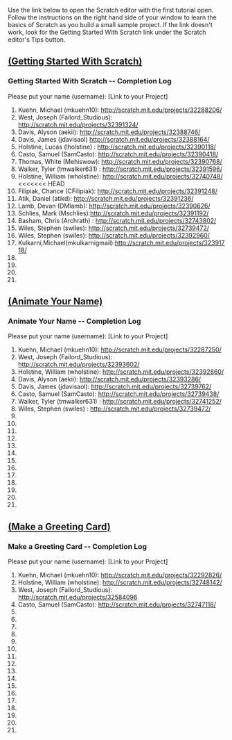 Use the link below to open the Scratch editor with the first tutorial open. Follow the instructions on the right hand side of your window to learn the basics of Scratch as you build a small sample project. If the link doesn't work, look for the Getting Started With Scratch link under the Scratch editor's Tips button.

## <a href="http://cdn.scratch.mit.edu/scratchr2/static/__7f4db57b803323db9084d409fc11deeb__/help/en/howto/get-started-intro.html" target="new">(Getting Started With Scratch)</a>

### Getting Started With Scratch -- Completion Log
Please put your name (username): [Link to your Project]   

1) Kuehn, Michael (mkuehn10): http://scratch.mit.edu/projects/32288206/   
2) West, Joseph (Failord_Studious): http://scratch.mit.edu/projects/32391324/   
3) Davis, Alyson (aekii): http://scratch.mit.edu/projects/32388746/   
4) Davis, James (jdavisaol) http://scratch.mit.edu/projects/32388164/   
5) Holstine, Lucas (lholstine) : http://scratch.mit.edu/projects/32390118/   
6) Casto, Samuel (SamCasto): http://scratch.mit.edu/projects/32390418/      
7) Thomas, White (Mehiswow): http://scratch.mit.edu/projects/32390768/   
8) Walker, Tyler (tmwalker631) : http://scratch.mit.edu/projects/32391596/ 
9) Holstine, William (wholstine): http://scratch.mit.edu/projects/32740748/   
<<<<<<< HEAD
10) Filipiak, Chance (CFilipiak): http://scratch.mit.edu/projects/32391248/       
11) Atik, Daniel (atikd):    http://scratch.mit.edu/projects/32391236/   
12) Lamb, Devan (DMlamb):   http://scratch.mit.edu/projects/32390626/      
13) Schlies, Mark (Mschlies):http://scratch.mit.edu/projects/32391192/     
14) Basham, Chris (Archrath) :  http://scratch.mit.edu/projects/32743802/     
15) Wiles, Stephen (swiles):  http://scratch.mit.edu/projects/32739472/     
16) Wiles, Stephen (swiles): http://scratch.mit.edu/projects/32392960/       
17) Kulkarni,Michael(mkulkarnigmail):http://scratch.mit.edu/projects/32391718/      
18)   
19)   
20)   
21)   


## <a href="http://cdn.scratch.mit.edu/scratchr2/static/__7f4db57b803323db9084d409fc11deeb__/help/en/howto/nametip-intro.html" target="new">(Animate Your Name)</a>

### Animate Your Name -- Completion Log
Please put your name (username): [Link to your Project]    
1) Kuehn, Michael (mkuehn10): http://scratch.mit.edu/projects/32287250/      
2) West, Joseph (Failord_Studious): http://scratch.mit.edu/projects/32393602/      
3) Holstine, William (wholstine): http://scratch.mit.edu/projects/32392860/     
4) Davis, Alyson (aekii): http://scratch.mit.edu/projects/32393286/     
5) Davis, James (jdavisaol): http://scratch.mit.edu/projects/32739762/   
6) Casto, Samuel (SamCasto): http://scratch.mit.edu/projects/32739438/      
7) Walker, Tyler (tmwalker631) : http://scratch.mit.edu/projects/32741252/   
8) Wiles, Stephen (swiles) :  http://scratch.mit.edu/projects/32739472/      
9)   
10)   
11)   
12)   
13)   
14)   
15)   
16)   
17)   
18)   
19)   
20)   
21)   

## <a href="http://cdn.scratch.mit.edu/scratchr2/static/__7f4db57b803323db9084d409fc11deeb__/help/en/howto/cardtip-intro.html" target="new">(Make a Greeting Card)</a>

### Make a Greeting Card -- Completion Log
Please put your name (username): [Link to your Project]    
1) Kuehn, Michael (mkuehn10): http://scratch.mit.edu/projects/32292826/   
2) Holstine, William (wholstine): http://scratch.mit.edu/projects/32748142/      
3) West, Joseph (Failord_Studious): http://scratch.mit.edu/projects/32584096     
4) Casto, Samuel (SamCasto): http://scratch.mit.edu/projects/32747118/
5)   
6)   
7)   
8)   
9)   
10)   
11)   
12)   
13)   
14)   
15)   
16)   
17)   
18)   
19)   
20)   
21)   
